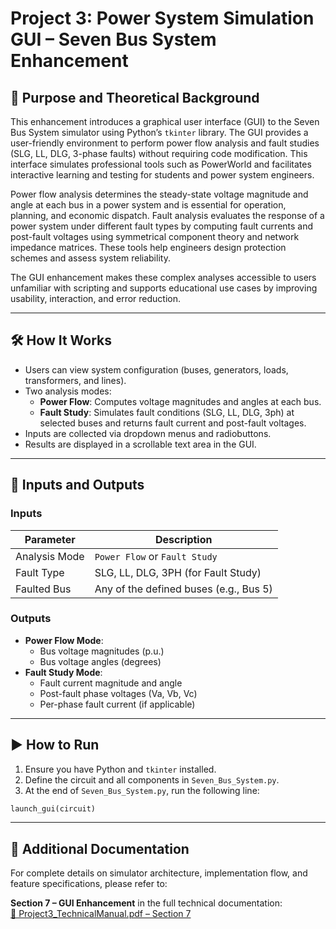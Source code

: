 # Project 3: Power System Simulation GUI – Seven Bus System Enhancement

## 🧩 Purpose and Theoretical Background

This enhancement introduces a graphical user interface (GUI) to the Seven Bus System simulator using Python’s `tkinter` library. The GUI provides a user-friendly environment to perform power flow analysis and fault studies (SLG, LL, DLG, 3-phase faults) without requiring code modification. This interface simulates professional tools such as PowerWorld and facilitates interactive learning and testing for students and power system engineers.

Power flow analysis determines the steady-state voltage magnitude and angle at each bus in a power system and is essential for operation, planning, and economic dispatch. Fault analysis evaluates the response of a power system under different fault types by computing fault currents and post-fault voltages using symmetrical component theory and network impedance matrices. These tools help engineers design protection schemes and assess system reliability.

The GUI enhancement makes these complex analyses accessible to users unfamiliar with scripting and supports educational use cases by improving usability, interaction, and error reduction.

---

## 🛠️ How It Works

- Users can view system configuration (buses, generators, loads, transformers, and lines).
- Two analysis modes:
  - **Power Flow**: Computes voltage magnitudes and angles at each bus.
  - **Fault Study**: Simulates fault conditions (SLG, LL, DLG, 3ph) at selected buses and returns fault current and post-fault voltages.
- Inputs are collected via dropdown menus and radiobuttons.
- Results are displayed in a scrollable text area in the GUI.

---

## 🧾 Inputs and Outputs

### Inputs

| Parameter     | Description                            |
|---------------|----------------------------------------|
| Analysis Mode | `Power Flow` or `Fault Study`          |
| Fault Type    | SLG, LL, DLG, 3PH (for Fault Study)    |
| Faulted Bus   | Any of the defined buses (e.g., Bus 5) |

### Outputs

- **Power Flow Mode**:
  - Bus voltage magnitudes (p.u.)
  - Bus voltage angles (degrees)
- **Fault Study Mode**:
  - Fault current magnitude and angle
  - Post-fault phase voltages (Va, Vb, Vc)
  - Per-phase fault current (if applicable)

---

## ▶️ How to Run

1. Ensure you have Python and `tkinter` installed.
2. Define the circuit and all components in `Seven_Bus_System.py`.
3. At the end of `Seven_Bus_System.py`, run the following line:

```python
launch_gui(circuit)

```

---

## 📄 Additional Documentation

For complete details on simulator architecture, implementation flow, and feature specifications, please refer to:

**Section 7 – GUI Enhancement** in the full technical documentation:  
[📘 Project3_TechnicalManual.pdf – Section 7](https://github.com/Kamisama-D/Main_Simulator/blob/Jenny_Project_3/Project3_TechnicalManual.pdf)

